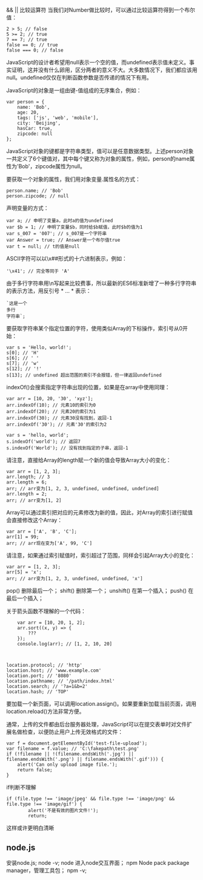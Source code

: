 #

&&
||
比较运算符
当我们对Number做比较时，可以通过比较运算符得到一个布尔值：  

    2 > 5; // false
    5 >= 2; // true
    7 == 7; // true
    false == 0; // true
    false === 0; // false

JavaScript的设计者希望用null表示一个空的值，而undefined表示值未定义。事实证明，这并没有什么卵用，区分两者的意义不大。大多数情况下，我们都应该用null。undefined仅仅在判断函数参数是否传递的情况下有用。

JavaScript的对象是一组由键-值组成的无序集合，例如：

    var person = {
        name: 'Bob',
        age: 20,
        tags: ['js', 'web', 'mobile'],
        city: 'Beijing',
        hasCar: true,
        zipcode: null
    };

JavaScript对象的键都是字符串类型，值可以是任意数据类型。上述person对象一共定义了6个键值对，其中每个键又称为对象的属性，例如，person的name属性为'Bob'，zipcode属性为null。

要获取一个对象的属性，我们用对象变量.属性名的方式：

    person.name; // 'Bob'
    person.zipcode; // null

声明变量的方式：

    var a; // 申明了变量a，此时a的值为undefined
    var $b = 1; // 申明了变量$b，同时给$b赋值，此时$b的值为1
    var s_007 = '007'; // s_007是一个字符串
    var Answer = true; // Answer是一个布尔值true
    var t = null; // t的值是null

ASCII字符可以以\x##形式的十六进制表示，例如：

    '\x41'; // 完全等同于 'A'

由于多行字符串用\n写起来比较费事，所以最新的ES6标准新增了一种多行字符串的表示方法，用反引号 * ... * 表示：

    `这是一个
    多行
    字符串`;

要获取字符串某个指定位置的字符，使用类似Array的下标操作，索引号从0开始：

    var s = 'Hello, world!';
    s[0]; // 'H'
    s[6]; // ' '
    s[7]; // 'w'
    s[12]; // '!'
    s[13]; // undefined 超出范围的索引不会报错，但一律返回undefined

indexOf()会搜索指定字符串出现的位置，如果是在array中使用同理：

    var arr = [10, 20, '30', 'xyz'];
    arr.indexOf(10); // 元素10的索引为0
    arr.indexOf(20); // 元素20的索引为1
    arr.indexOf(30); // 元素30没有找到，返回-1
    arr.indexOf('30'); // 元素'30'的索引为2

    var s = 'hello, world';
    s.indexOf('world'); // 返回7
    s.indexOf('World'); // 没有找到指定的子串，返回-1

请注意，直接给Array的length赋一个新的值会导致Array大小的变化：

    var arr = [1, 2, 3];
    arr.length; // 3
    arr.length = 6;
    arr; // arr变为[1, 2, 3, undefined, undefined, undefined]
    arr.length = 2;
    arr; // arr变为[1, 2]

Array可以通过索引把对应的元素修改为新的值，因此，对Array的索引进行赋值会直接修改这个Array：

    var arr = ['A', 'B', 'C'];
    arr[1] = 99;
    arr; // arr现在变为['A', 99, 'C']

请注意，如果通过索引赋值时，索引超过了范围，同样会引起Array大小的变化：

    var arr = [1, 2, 3];
    arr[5] = 'x';
    arr; // arr变为[1, 2, 3, undefined, undefined, 'x']

pop() 删除最后一个；
shift() 删除第一个；
unshift() 在第一个插入；
push() 在最后一个插入；  

关于箭头函数不理解的一个代码：

        var arr = [10, 20, 1, 2];
        arr.sort((x, y) => {
            ???
        });
        console.log(arr); // [1, 2, 10, 20]



    location.protocol; // 'http'
    location.host; // 'www.example.com'
    location.port; // '8080'
    location.pathname; // '/path/index.html'
    location.search; // '?a=1&b=2'
    location.hash; // 'TOP'

要加载一个新页面，可以调用location.assign()。如果要重新加载当前页面，调用location.reload()方法非常方便。

通常，上传的文件都由后台服务器处理，JavaScript可以在提交表单时对文件扩展名做检查，以便防止用户上传无效格式的文件：

    var f = document.getElementById('test-file-upload');
    var filename = f.value; // 'C:\fakepath\test.png'
    if (!filename || !(filename.endsWith('.jpg') || filename.endsWith('.png') || filename.endsWith('.gif'))) {
        alert('Can only upload image file.');
        return false;
    }

if判断不理解  

    if (file.type !== 'image/jpeg' && file.type !== 'image/png' && file.type !== 'image/gif') {
            alert('不是有效的图片文件!');
            return;

这样或许更明白清晰  

## node.js

安装node.js;
node -v;
node 进入node交互界面；
npm Node pack package manager，管理工具包；
npm -v;



